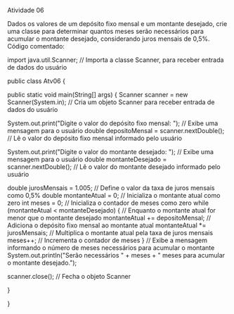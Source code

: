 Atividade 06

Dados os valores de um depósito fixo mensal e um montante desejado, crie uma classe para determinar quantos meses serão necessários para acumular o montante desejado, considerando juros mensais de 0,5%. Código comentado:

import java.util.Scanner; // Importa a classe Scanner, para receber entrada de dados do usuário

public class Atv06 {

public static void main(String[] args) { Scanner scanner = new Scanner(System.in); // Cria um objeto Scanner para receber entrada de dados do usuário

System.out.print("Digite o valor do depósito fixo mensal: "); // Exibe uma mensagem para o usuário
double depositoMensal = scanner.nextDouble(); // Lê o valor do depósito fixo mensal informado pelo usuário

System.out.print("Digite o valor do montante desejado: "); // Exibe uma mensagem para o usuário
double montanteDesejado = scanner.nextDouble(); // Lê o valor do montante desejado informado pelo usuário

double jurosMensais = 1.005; // Define o valor da taxa de juros mensais como 0,5%
double montanteAtual = 0; // Inicializa o montante atual como zero
int meses = 0; // Inicializa o contador de meses como zero
while (montanteAtual < montanteDesejado) { // Enquanto o montante atual for menor que o montante desejado
    montanteAtual += depositoMensal; // Adiciona o depósito fixo mensal ao montante atual
    montanteAtual *= jurosMensais; // Multiplica o montante atual pela taxa de juros mensais
    meses++; // Incrementa o contador de meses
}
// Exibe a mensagem informando o número de meses necessários para acumular o montante
System.out.println("Serão necessários " + meses + " meses para acumular o montante desejado.");  

scanner.close();  // Fecha o objeto Scanner

}

}

